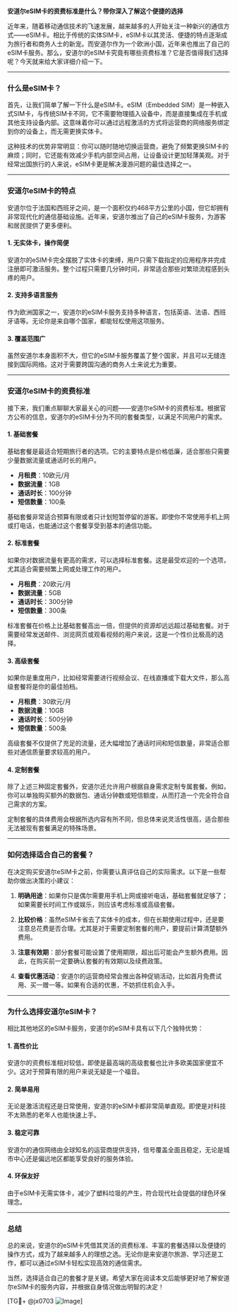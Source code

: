 **安道尔eSIM卡的资费标准是什么？带你深入了解这个便捷的选择**

近年来，随着移动通信技术的飞速发展，越来越多的人开始关注一种新兴的通信方式——eSIM卡。相比于传统的实体SIM卡，eSIM卡以其灵活、便捷的特点逐渐成为旅行者和商务人士的新宠。而安道尔作为一个欧洲小国，近年来也推出了自己的eSIM卡服务。那么，安道尔的eSIM卡究竟有哪些资费标准？它是否值得我们选择呢？今天就来给大家详细介绍一下。

---

### **什么是eSIM卡？**
首先，让我们简单了解一下什么是eSIM卡。eSIM（Embedded SIM）是一种嵌入式SIM卡，与传统SIM卡不同，它不需要物理插入设备中，而是直接集成在手机或其他支持设备内部。这意味着你可以通过远程激活的方式将运营商的网络服务绑定到你的设备上，而无需更换实体卡。

这种技术的优势非常明显：你可以随时随地切换运营商，避免了频繁更换SIM卡的麻烦；同时，它还能有效减少手机内部空间占用，让设备设计更加轻薄美观。对于经常出国旅行的人来说，eSIM卡更是解决漫游问题的最佳选择之一。

---

### **安道尔eSIM卡的特点**
安道尔位于法国和西班牙之间，是一个面积仅约468平方公里的小国，但它却拥有非常现代化的通信基础设施。近年来，安道尔推出了自己的eSIM卡服务，为游客和居民提供了更多便利。

#### **1. 无实体卡，操作简便**
安道尔的eSIM卡完全摆脱了实体卡的束缚，用户只需下载指定的应用程序并完成注册即可激活服务。整个过程只需要几分钟时间，非常适合那些对繁琐流程感到头疼的用户。

#### **2. 支持多语言服务**
作为欧洲国家之一，安道尔的eSIM卡服务支持多种语言，包括英语、法语、西班牙语等。无论你是来自哪个国家，都能轻松使用这项服务。

#### **3. 覆盖范围广**
虽然安道尔本身面积不大，但它的eSIM卡服务覆盖了整个国家，并且可以无缝连接到国际网络。这对于需要跨国沟通的商务人士来说尤为重要。

---

### **安道尔eSIM卡的资费标准**
接下来，我们重点聊聊大家最关心的问题——安道尔eSIM卡的资费标准。根据官方公布的信息，安道尔的eSIM卡分为不同的套餐类型，以满足不同用户的需求。

#### **1. 基础套餐**
基础套餐是最适合短期旅行者的选项。它的主要特点是价格低廉，适合那些只需要少量数据流量或通话时长的用户。

- **月租费**：10欧元/月
- **数据流量**：1GB
- **通话时长**：100分钟
- **短信数量**：100条

基础套餐非常适合预算有限或者只计划短暂停留的游客。即使你不常使用手机上网或打电话，也能通过这个套餐享受到基本的通信功能。

#### **2. 标准套餐**
如果你对数据流量有更高的需求，可以选择标准套餐。这是最受欢迎的一个选项，尤其适合需要频繁上网或处理工作的用户。

- **月租费**：20欧元/月
- **数据流量**：5GB
- **通话时长**：300分钟
- **短信数量**：300条

标准套餐在价格上比基础套餐高出一倍，但提供的资源却远远超过基础套餐。对于需要经常发送邮件、浏览网页或观看视频的用户来说，这是一个性价比极高的选择。

#### **3. 高级套餐**
如果你是重度用户，比如经常需要进行视频会议、在线直播或下载大文件，那么高级套餐将是你的最佳拍档。

- **月租费**：30欧元/月
- **数据流量**：10GB
- **通话时长**：500分钟
- **短信数量**：500条

高级套餐不仅提供了充足的流量，还大幅增加了通话时间和短信数量，非常适合那些对通信质量要求较高的用户。

#### **4. 定制套餐**
除了上述三种固定套餐外，安道尔还允许用户根据自身需求定制专属套餐。例如，你可以单独购买额外的数据包、通话分钟数或短信额度，从而打造一个完全符合自己需求的方案。

定制套餐的具体费用会根据所选内容有所不同，但总体来说灵活性很高，适合那些无法被现有套餐满足的特殊场景。

---

### **如何选择适合自己的套餐？**
在决定购买安道尔eSIM卡之前，你需要认真评估自己的实际需求。以下是一些帮助你做出决策的小建议：

1. **明确用途**：如果你只是偶尔需要用手机上网或接听电话，基础套餐就足够了；如果需要长时间工作或娱乐，则应该考虑标准或高级套餐。
   
2. **比较价格**：虽然eSIM卡省去了实体卡的成本，但在长期使用过程中，还是要注意总花费是否合理。尤其是对于需要定制套餐的用户，要提前计算清楚额外费用。

3. **注意有效期**：部分套餐可能设置了使用期限，超出后可能会产生额外费用。因此，在购买前一定要确认套餐的有效期以及续费政策。

4. **查看优惠活动**：安道尔的运营商经常会推出各种促销活动，比如首月免费试用、买一赠一等。如果有合适的优惠，不妨抓住机会入手。

---

### **为什么选择安道尔eSIM卡？**
相比其他地区的eSIM卡服务，安道尔的eSIM卡具有以下几个独特优势：

#### **1. 高性价比**
安道尔的资费标准相对较低，即使是最高端的高级套餐也比许多欧美国家便宜不少。这对于预算有限的用户来说无疑是一个福音。

#### **2. 简单易用**
无论是激活流程还是日常使用，安道尔的eSIM卡都非常简单直观。即使是对科技不太熟悉的老年人也能快速上手。

#### **3. 稳定可靠**
安道尔的通信网络由全球知名的运营商提供支持，信号覆盖全面且稳定，无论是城市中心还是偏远地区都能享受良好的服务体验。

#### **4. 环保友好**
由于eSIM卡无需实体卡，减少了塑料垃圾的产生，符合现代社会提倡的绿色环保理念。

---

### **总结**
总的来说，安道尔的eSIM卡凭借其灵活的资费标准、丰富的套餐选择以及便捷的操作方式，成为了越来越多人的理想之选。无论你是来安道尔旅游、学习还是工作，都可以通过eSIM卡轻松实现高效的通信需求。

当然，选择适合自己的套餐才是关键。希望大家在阅读本文后能够更好地了解安道尔eSIM卡的服务内容，并根据自身情况做出明智的决定！

[TG💪+ @jx0703 ![Image](https://github.com/user-attachments/assets/dbca1d08-cadb-493c-b0ec-ad6f7a83f270)]